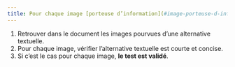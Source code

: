```yaml
---
title: Pour chaque image [porteuse d’information](#image-porteuse-d-information) et ayant une [alternative textuelle](#alternative-textuelle-image), l’[alternative textuelle](#alternative-textuelle-image) est-elle [courte et concise](#alternative-courte-et-concise) (hors cas particuliers) ?
---
```


1. Retrouver dans le document les images pourvues d’une alternative textuelle.
2. Pour chaque image, vérifier l’alternative textuelle est courte et concise.
3. Si c’est le cas pour chaque image, **le test est validé**.
